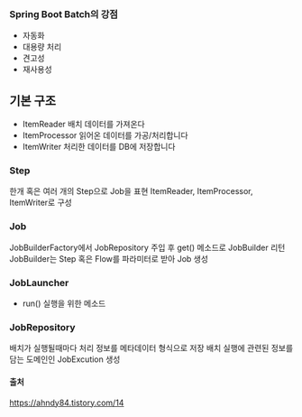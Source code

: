 ### Spring Boot Batch의 강점
- 자동화
- 대용량 처리
- 견고성
- 재사용성
## 기본 구조
- ItemReader 배치 데이터를 가져온다
- ItemProcessor 읽어온 데이터를 가공/처리합니다
- ItemWriter 처리한 데이터를 DB에 저장합니다
### Step
한개 혹은 여러 개의 Step으로 Job을 표현
ItemReader, ItemProcessor, ItemWriter로 구성
### Job
JobBuilderFactory에서 JobRepository 주입 후
get() 메소드로 JobBuilder 리턴
JobBuilder는 Step 혹은 Flow를 파라미터로 받아 Job 생성
### JobLauncher
- run() 
  실행을 위한 메소드
### JobRepository
배치가 실행될때마다 처리 정보를 메타데이터 형식으로 저장
배치 실행에 관련된 정보를 담는 도메인인 JobExcution 생성

#### 출처
https://ahndy84.tistory.com/14